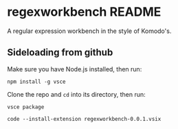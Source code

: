 # regexworkbench README

A regular expression workbench in the style of Komodo's.

## Sideloading from github

Make sure you have Node.js installed, then run:

`npm install -g vsce`

Clone the repo and `cd` into its directory, then run:

`vsce package`

`code --install-extension regexworkbench-0.0.1.vsix`
